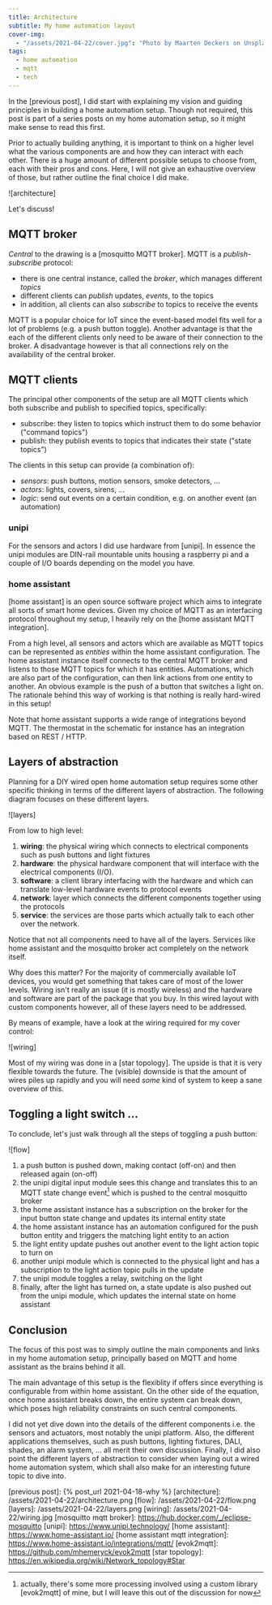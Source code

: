 ```yaml
---
title: Architecture
subtitle: My home automation layout
cover-img:
  - "/assets/2021-04-22/cover.jpg": "Photo by Maarten Deckers on Unsplash"
tags:
  - home automation
  - mqtt
  - tech
---
```


In the [previous post], I did start with explaining my vision and guiding principles in building a home automation setup.
Though not required, this post is part of a series posts on my home automation setup, so it might make sense to read this first.

Prior to actually building anything, it is important to think on a higher level what the various components are and how they can interact with each other.
There is a huge amount of different possible setups to choose from, each with their pros and cons.
Here, I will not give an exhaustive overview of those, but rather outline the final choice I did make.

![architecture]

Let's discuss!

## MQTT broker

_Central_ to the drawing is a [mosquitto MQTT broker].
MQTT is a _publish-subscribe_ protocol:

- there is one central instance, called the _broker_, which manages different _topics_
- different clients can _publish_ updates, _events_, to the topics
- in addition, all clients can also _subscribe_ to topics to receive the events

MQTT is a popular choice for IoT since the event-based model fits well for a lot of problems (e.g. a push button toggle).
Another advantage is that the each of the different clients only need to be aware of their connection to the broker.
A disadvantage however is that all connections rely on the availability of the central broker.

## MQTT clients

The principal other components of the setup are all MQTT clients which both subscribe and publish to specified topics, specifically:

- subscribe: they listen to topics which instruct them to do some behavior ("command topics")
- publish: they publish events to topics that indicates their state ("state topics")

The clients in this setup can provide (a combination of):

- _sensors_: push buttons, motion sensors, smoke detectors, ...
- _actors_: lights, covers, sirens, ...
- _logic_: send out events on a certain condition, e.g. on another event (an automation)

### unipi

For the sensors and actors I did use hardware from [unipi].
In essence the unipi modules are DIN-rail mountable units housing a raspberry pi and a couple of I/O boards depending on the model you have.

### home assistant

[home assistant] is an open source software project which aims to integrate all sorts of smart home devices.
Given my choice of MQTT as an interfacing protocol throughout my setup, I heavily rely on the [home assistant MQTT integration].

From a high level, all sensors and actors which are available as MQTT topics can be represented as _entities_ within the home assistant configuration.
The home assistant instance itself connects to the central MQTT broker and listens to those MQTT topics for which it has entities.
Automations, which are also part of the configuration, can then link actions from one entity to another.
An obvious example is the push of a button that switches a light on.
The rationale behind this way of working is that nothing is really hard-wired in this setup!

Note that home assistant supports a wide range of integrations beyond MQTT.
The thermostat in the schematic for instance has an integration based on REST / HTTP.

## Layers of abstraction

Planning for a DIY wired open home automation setup requires some other specific thinking in terms of the different layers of abstraction.
The following diagram focuses on these different layers.

![layers]

From low to high level:

1. **wiring**: the physical wiring which connects to electrical components such as push buttons and light fixtures
1. **hardware**: the physical hardware component that will interface with the electrical components (I/O).
1. **software**: a client library interfacing with the hardware and which can translate low-level hardware events to protocol events
1. **network**: layer which connects the different components together using the protocols
1. **service**: the services are those parts which actually talk to each other over the network.

Notice that not all components need to have all of the layers.
Services like home assistant and the mosquitto broker act completely on the network itself.

Why does this matter?
For the majority of commercially available IoT devices, you would get something that takes care of most of the lower levels.
Wiring isn't really an issue (it is mostly wireless) and the hardware and software are part of the package that you buy.
In this wired layout with custom components however, all of these layers need to be addressed.

By means of example, have a look at the wiring required for my cover control:

![wiring]

Most of my wiring was done in a [star topology].
The upside is that it is very flexible towards the future.
The (visible) downside is that the amount of wires piles up rapidly and you will need _some_ kind of system to keep a sane overview of this.

## Toggling a light switch ...

To conclude, let's just walk through all the steps of toggling a push button:

![flow]

1. a push button is pushed down, making contact (off-on) and then released again (on-off)
1. the unipi digital input module sees this change and translates this to an MQTT state change event[^1] which is pushed to the central mosquitto broker
1. the home assistant instance has a subscription on the broker for the input button state change and updates its internal entity state
1. the home assistant instance has an automation configured for the push button entity and triggers the matching light entity to an action
1. the light entity update pushes out another event to the light action topic to turn on
1. another unipi module which is connected to the physical light and has a subscription to the light action topic pulls in the update
1. the unipi module toggles a relay, switching on the light
1. finally, after the light has turned on, a state update is also pushed out from the unipi module, which updates the internal state on home assistant

## Conclusion

The focus of this post was to simply outline the main components and links in my home automation setup, principally based on MQTT and home assistant as the brains behind it all.

The main advantage of this setup is the flexiblity if offers since everything is configurable from within home assistant.
On the other side of the equation, once home assistant breaks down, the entire system can break down, which poses high reliability constraints on such central components.

I did not yet dive down into the details of the different components i.e. the sensors and actuators, most notably the unipi platform.
Also, the different applications themselves, such as push buttons, lighting fixtures, DALI, shades, an alarm system, ... all merit their own discussion.
Finally, I did also point the different layers of abstraction to consider when laying out a wired home automation system, which shall also make for an interesting future topic to dive into.

[^1]: actually, there's some more processing involved using a custom library [evok2mqtt] of mine, but I will leave this out of the discussion for now

[previous post]: {% post_url 2021-04-18-why %}
[architecture]: /assets/2021-04-22/architecture.png
[flow]: /assets/2021-04-22/flow.png
[layers]: /assets/2021-04-22/layers.png
[wiring]: /assets/2021-04-22/wiring.jpg
[mosquitto mqtt broker]: https://hub.docker.com/_/eclipse-mosquitto
[unipi]: https://www.unipi.technology/
[home assistant]: https://www.home-assistant.io/
[home assistant mqtt integration]: https://www.home-assistant.io/integrations/mqtt/
[evok2mqtt]: https://github.com/mhemeryck/evok2mqtt
[star topology]: https://en.wikipedia.org/wiki/Network_topology#Star
